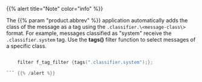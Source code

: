 ---
---
<!-- DISCLAIMER: This file is based on the syslog-ng Open Source Edition documentation https://github.com/balabit/syslog-ng-ose-guides/commit/2f4a52ee61d1ea9ad27cb4f3168b95408fddfdf2 and is used under the terms of The syslog-ng Open Source Edition Documentation License. The file has been modified by Axoflow. -->
{{% alert title="Note" color="info" %}}

The {{% param "product.abbrev" %}} application automatically adds the class of the message as a tag using the `.classifier.\<message-class\>` format. For example, messages classified as "system" receive the `.classifier.system` tag. Use the **tags()** filter function to select messages of a specific class.

```c

    filter f_tag_filter {tags(".classifier.system");};

``` {{% /alert %}}
